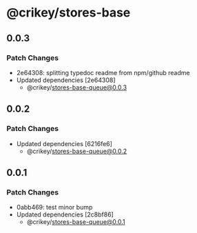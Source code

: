 # @crikey/stores-base

## 0.0.3

### Patch Changes

- 2e64308: splitting typedoc readme from npm/github readme
- Updated dependencies [2e64308]
  - @crikey/stores-base-queue@0.0.3

## 0.0.2

### Patch Changes

- Updated dependencies [6216fe6]
  - @crikey/stores-base-queue@0.0.2

## 0.0.1

### Patch Changes

- 0abb469: test minor bump
- Updated dependencies [2c8bf86]
  - @crikey/stores-base-queue@0.0.1
